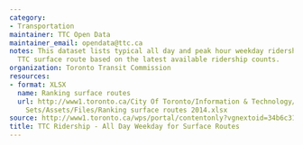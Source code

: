 ```yaml
---
category:
- Transportation
maintainer: TTC Open Data
maintainer_email: opendata@ttc.ca
notes: This dataset lists typical all day and peak hour weekday ridership for each
  TTC surface route based on the latest available ridership counts.
organization: Toronto Transit Commission
resources:
- format: XLSX
  name: Ranking surface routes
  url: http://www1.toronto.ca/City Of Toronto/Information & Technology/Open Data/Data
    Sets/Assets/Files/Ranking surface routes 2014.xlsx
source: http://www1.toronto.ca/wps/portal/contentonly?vgnextoid=34b6c316f16e8410VgnVCM10000071d60f89RCRD&vgnextchannel=1a66e03bb8d1e310VgnVCM10000071d60f89RCRD
title: TTC Ridership - All Day Weekday for Surface Routes
---
```

